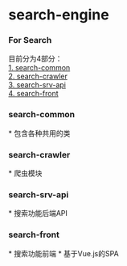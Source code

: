 # search-engine
### For Search

目前分为4部分：  
[1. search-common](#1)  
[2. search-crawler](#2)  
[3. search-srv-api](#3)  
[4. search-front](#4)  

<h3 id="1">search-common</h3>
* 包含各种共用的类  

<h3 id="2">search-crawler</h3>
* 爬虫模块

<h3 id="3">search-srv-api</h3>
* 搜索功能后端API

<h3 id="4">search-front</h3>
* 搜索功能前端
* 基于Vue.js的SPA


